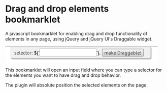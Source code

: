 Drag and drop elements bookmarklet
=====================

A javascript bookmarklet for enabling drag and drop functionality of elements in any page, using jQuery and jQuery UI's Draggable widget.

![Drag and Drop Bookmarklet screenshot](imgs/draggable-bookmarklet-screenshot.png)

This bookmarklet will open an input field where you can type a selector for the elements you want to have drag and drop behavior. 

The plugin will absolute position the selected elements on the page.
